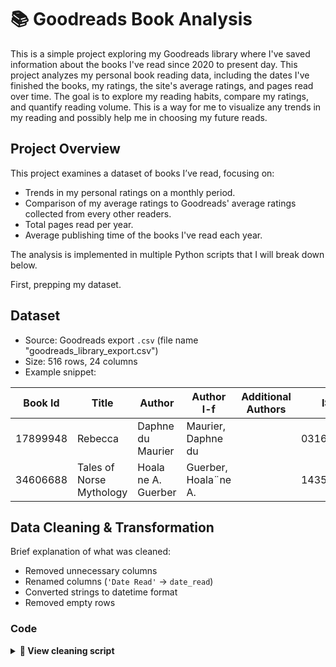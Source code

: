 # 📚 Goodreads Book Analysis

This is a simple project exploring my Goodreads library where I've saved information about the books I've read since 2020 to present day.
This project analyzes my personal book reading data, including the dates I've finished the books, my ratings, the site's average ratings, and pages read over time. The goal is to explore my reading habits, compare my ratings, and quantify reading volume. This is a way for me to visualize any trends in my reading and possibly help me in choosing my future reads.

## Project Overview
This project examines a dataset of books I’ve read, focusing on:
- Trends in my personal ratings on a monthly period.
- Comparison of my average ratings to Goodreads' average ratings collected from every other readers.
- Total pages read per year.
- Average publishing time of the books I've read each year.

The analysis is implemented in multiple Python scripts that I will break down below.

First, prepping my dataset.

## Dataset
- Source: Goodreads export `.csv` (file name "goodreads_library_export.csv")
- Size: 516 rows, 24 columns
- Example snippet:

| Book Id  | Title                    | Author              | Author l-f           | Additional Authors | ISBN       | ISBN13        | My Rating | Average Rating |
|----------|--------------------------|---------------------|----------------------|--------------------|------------|---------------|-----------|----------------|
| 17899948 | Rebecca                  | Daphne du Maurier   | Maurier, Daphne du   |                    | 0316323705 | 9780316323703 | 5         | 4.25           |
| 34606688 | Tales of Norse Mythology | Hoala ne A. Guerber | Guerber, Hoala¨ne A. |                    | 1435164989 | 9781435164987 | 0         | 3.91           |

## Data Cleaning & Transformation
Brief explanation of what was cleaned:
- Removed unnecessary columns
- Renamed columns (`'Date Read'` → `date_read`)
- Converted strings to datetime format
- Removed empty rows

### Code
<details>
<summary><strong>📄 View cleaning script</strong></summary>

```python
import pandas as pd

# Load data
df = pd.read_csv("data/goodreads_library_export.csv")

# Show initial shape and columns
print("Initial shape:", df.shape)
print("Initial columns:", df.columns)

# Delete unnecessary columns
dropped_cols = [
    'Book Id', 'ISBN', 'ISBN13', 'Publisher', 'Binding',
    'Author l-f', 'My Thoughts', 'Private Notes', 'Spoiler', 
    'Recommended For', 'Recommended By', 'Owned Copies', 
    'Original Publication Year', 'Bookshelves with positions',
    'Cover Image Url'
]
df = df.drop(columns=[col for col in dropped_cols if col in df.columns])

# Clean the column names
df.columns = df.columns.str.strip().str.lower().str.replace(' ', '_')

# Convert date columns to datetime
df['date_read'] = pd.to_datetime(df['date_read'], errors='coerce')
df['date_added'] = pd.to_datetime(df["date_added"], errors='coerce')

# Fill in missing values
df['number_of_pages'] = df['number_of_pages'].fillna(0).astype(int)
df['my_rating'] = df['my_rating'].fillna(0)
df['average_rating'] = df['average_rating'].fillna(0)

# Filter to only "read" books
df = df[df['exclusive_shelf'] == 'read']

# Save cleaned version
df.to_csv('output/cleaned_books.csv', index=False)

print("Cleaned data saved to output/cleaned_books.csv")
print("Final shape:", df.shape)
</details> ```
